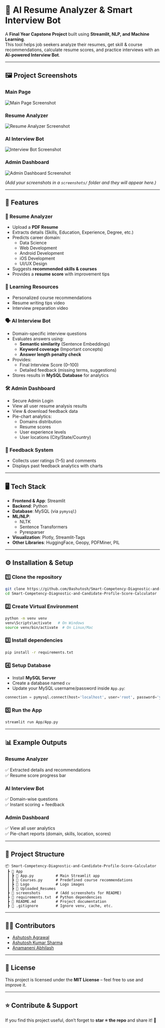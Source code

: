 # 🧠 AI Resume Analyzer & Smart Interview Bot  

A **Final Year Capstone Project** built using **Streamlit, NLP, and Machine Learning**.  
This tool helps job seekers analyze their resumes, get skill & course recommendations, calculate resume scores, and practice interviews with an **AI-powered Interview Bot**.  

---

## 🖼️ Project Screenshots  

### Main Page  
![Main Page Screenshot](./screenshots/main_page.png)  

### Resume Analyzer  
![Resume Analyzer Screenshot](./screenshots/resume_analyzer.png)  

### AI Interview Bot  
![Interview Bot Screenshot](./screenshots/interview_bot.png)  

### Admin Dashboard  
![Admin Dashboard Screenshot](./screenshots/admin_dashboard.png)  

*(Add your screenshots in a `screenshots/` folder and they will appear here.)*  

---

## 🚀 Features  

### 📑 Resume Analyzer
- Upload a **PDF Resume**  
- Extracts details (Skills, Education, Experience, Degree, etc.)  
- Predicts career domain:
  - Data Science  
  - Web Development  
  - Android Development  
  - iOS Development  
  - UI/UX Design  
- Suggests **recommended skills & courses**  
- Provides a **resume score** with improvement tips  

### 🎥 Learning Resources
- Personalized course recommendations  
- Resume writing tips video  
- Interview preparation video  

### 🗣️ AI Interview Bot
- Domain-specific interview questions  
- Evaluates answers using:
  - **Semantic similarity** (Sentence Embeddings)  
  - **Keyword coverage** (Important concepts)  
  - **Answer length penalty check**  
- Provides:
  - Final Interview Score (0–100)  
  - Detailed feedback (missing terms, suggestions)  
- Stores results in **MySQL Database** for analytics  

### 🛠️ Admin Dashboard
- Secure Admin Login  
- View all user resume analysis results  
- View & download feedback data  
- Pie-chart analytics:
  - Domains distribution  
  - Resume scores  
  - User experience levels  
  - User locations (City/State/Country)  

### 💬 Feedback System
- Collects user ratings (1–5) and comments  
- Displays past feedback analytics with charts  

---

## 🖥️ Tech Stack  

- **Frontend & App**: Streamlit  
- **Backend**: Python  
- **Database**: MySQL (via `pymysql`)  
- **ML/NLP**:  
  - NLTK  
  - Sentence Transformers  
  - Pyresparser  
- **Visualization**: Plotly, Streamlit-Tags  
- **Other Libraries**: HuggingFace, Geopy, PDFMiner, PIL  

---

## ⚙️ Installation & Setup  

### 1️⃣ Clone the repository
```bash
git clone https://github.com/0ashutosh/Smart-Competency-Diagnostic-and-Candidate-Profile-Score-Calculator.git
cd Smart-Competency-Diagnostic-and-Candidate-Profile-Score-Calculator
```

### 2️⃣ Create Virtual Environment
```bash
python -m venv venv
venv\Scripts\activate   # On Windows
source venv/bin/activate  # On Linux/Mac
```

### 3️⃣ Install dependencies
```bash
pip install -r requirements.txt
```

### 4️⃣ Setup Database
- Install **MySQL Server**  
- Create a database named `cv`  
- Update your MySQL username/password inside `App.py`:  
```python
connection = pymysql.connect(host='localhost', user='root', password='yourpassword', db='cv')
```

### 5️⃣ Run the App
```bash
streamlit run App/App.py
```

---

## 📊 Example Outputs  

### Resume Analyzer  
✅ Extracted details and recommendations  
✅ Resume score progress bar  

### AI Interview Bot  
✅ Domain-wise questions  
✅ Instant scoring + feedback  

### Admin Dashboard  
✅ View all user analytics  
✅ Pie-chart reports (domain, skills, location, scores)  

---

## 📂 Project Structure  

```
📦 Smart-Competency-Diagnostic-and-Candidate-Profile-Score-Calculator
 ┣ 📂 App
 ┃ ┣ 📜 App.py          # Main Streamlit app
 ┃ ┣ 📜 Courses.py      # Predefined course recommendations
 ┃ ┣ 📂 Logo            # Logo images
 ┃ ┣ 📂 Uploaded_Resumes
 ┣ 📂 screenshots       # (Add screenshots for README)
 ┣ 📜 requirements.txt  # Python dependencies
 ┣ 📜 README.md         # Project documentation
 ┣ 📜 .gitignore        # Ignore venv, cache, etc.
```

---

## 🧑‍💻 Contributors  

- [Ashutosh Agrawal](https://www.linkedin.com/in/ashutosh-agrawal-b3a331244/)  
- [Ashutosh Kumar Sharma](https://www.linkedin.com/in/ashutosh-sharma-062247257)  
- [Anamaneni Abhilash](https://www.linkedin.com/in/anamaneni-abhilash-969a37379/)  

---

## 📜 License  

This project is licensed under the **MIT License** – feel free to use and improve it.  

---

## ⭐ Contribute & Support  

If you find this project useful, don’t forget to **star ⭐ the repo** and share it! 🚀  
